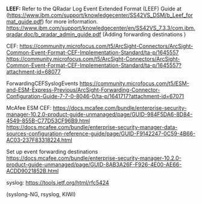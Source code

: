 **LEEF:**
Refer to the QRadar Log Event Extended Format (LEEF) Guide at (https://www.ibm.com/support/knowledgecenter/SS42VS_DSM/b_Leef_format_guide.pdf) for more information.
https://www.ibm.com/support/knowledgecenter/en/SS42VS_7.3.3/com.ibm.qradar.doc/b_qradar_admin_guide.pdf
(Adding forwarding destinations )

CEF:
https://community.microfocus.com/t5/ArcSight-Connectors/ArcSight-Common-Event-Format-CEF-Implementation-Standard/ta-p/1645557
https://community.microfocus.com/t5/ArcSight-Connectors/ArcSight-Common-Event-Format-CEF-Implementation-Standard/ta-p/1645557?attachment-id=68077

ForwardingCEFSyslogEvents
https://community.microfocus.com/t5/ESM-and-ESM-Express-Previous/ArcSight-Forwarding-Connector-Configuration-Guide-7-7-0-8046-0/ta-p/1641717?attachment-id=67071

McAfee ESM CEF:
https://docs.mcafee.com/bundle/enterprise-security-manager-10.2.0-product-guide-unmanaged/page/GUID-984F5DA6-8D84-4549-855B-C77D53CF96B9.html
https://docs.mcafee.com/bundle/enterprise-security-manager-data-sources-configuration-reference-guide/page/GUID-F9142247-0C59-4B66-AC03-237F83318224.html

Set up event forwarding destinations
https://docs.mcafee.com/bundle/enterprise-security-manager-10.2.0-product-guide-unmanaged/page/GUID-8AB3A26F-F926-4E00-AE66-ACDD9021852B.html

syslog:
https://tools.ietf.org/html/rfc5424 

(syslong-NG, rsyslog, KIWI)
